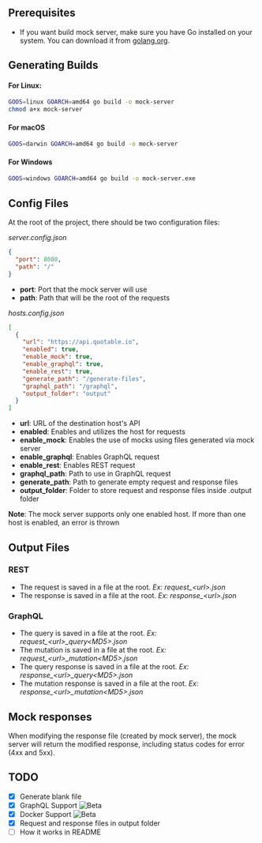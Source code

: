 ## Prerequisites

- If you want build mock server, make sure you have Go installed on your system. You can download it from [golang.org](https://golang.org/dl/).

## Generating Builds

#### For Linux:

```bash
GOOS=linux GOARCH=amd64 go build -o mock-server
chmod a+x mock-server
```

#### For macOS

```bash
GOOS=darwin GOARCH=amd64 go build -o mock-server
```

#### For Windows

```bash
GOOS=windows GOARCH=amd64 go build -o mock-server.exe
```

## Config Files
At the root of the project, there should be two configuration files:

*server.config.json*

```json
{
  "port": 8080,
  "path": "/"
}
```
- **port**: Port that the mock server will use
- **path**: Path that will be the root of the requests

*hosts.config.json*
```json
[
  {
    "url": "https://api.quotable.io",
    "enabled": true,
    "enable_mock": true,
    "enable_graphql": true,
    "enable_rest": true,
    "generate_path": "/generate-files",
    "graphql_path": "/graphql",
    "output_folder": "output"
  }
]
```
- **url**: URL of the destination host's API
- **enabled**: Enables and utilizes the host for requests
- **enable_mock**: Enables the use of mocks using files generated via mock server
- **enable_graphql**: Enables GraphQL request
- **enable_rest**: Enables REST request
- **graphql_path**: Path to use in GraphQL request
- **generate_path**: Path to generate empty request and response files 
- **output_folder**: Folder to store request and response files inside .output folder

**Note**: The mock server supports only one enabled host. If more than one host is enabled, an error is thrown

## Output Files

### REST
- The request is saved in a file at the root. *Ex: request_\<url>.json*
- The response is saved in a file at the root. *Ex: response_\<url>.json*

### GraphQL
- The query is saved in a file at the root. *Ex: request_\<url>_query\<MD5>.json*
- The mutation is saved in a file at the root. *Ex: request_\<url>_mutation\<MD5>.json*
- The query response is saved in a file at the root. *Ex: response_\<url>_query\<MD5>.json*
- The mutation response is saved in a file at the root. *Ex: response_\<url>_mutation\<MD5>.json*

## Mock responses

When modifying the response file (created by mock server), the mock server will return the modified response, including status codes for error (4xx and 5xx).

## TODO

- [x] Generate blank file
- [x] GraphQL Support ![Beta](https://img.shields.io/badge/-Beta-orange)
- [x] Docker Support ![Beta](https://img.shields.io/badge/-Beta-orange)
- [x] Request and response files in output folder
- [ ] How it works in README
